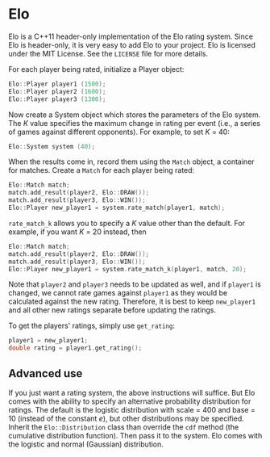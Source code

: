 # Elo
Elo is a C++11 header-only implementation of the Elo rating system. Since Elo is header-only, it is very easy to add Elo to your project. Elo is licensed under the MIT License. See the `LICENSE` file for more details.

For each player being rated, initialize a Player object:

```C++
Elo::Player player1 (1500);
Elo::Player player2 (1600);
Elo::Player player3 (1300);
```

Now create a System object which stores the parameters of the Elo system. The *K* value specifies the maximum change in rating per event (i.e., a series of games against different opponents). For example, to set *K* = 40:

```C++
Elo::System system (40);
```

When the results come in, record them using the `Match` object, a container for matches. Create a `Match` for each player being rated:
```C++
Elo::Match match;
match.add_result(player2, Elo::DRAW());
match.add_result(player3, Elo::WIN());
Elo::Player new_player1 = system.rate_match(player1, match);
```

`rate_match_k` allows you to specify a *K* value other than the default. For example, if you want *K* = 20 instead, then
```C++
Elo::Match match;
match.add_result(player2, Elo::DRAW());
match.add_result(player3, Elo::WIN());
Elo::Player new_player1 = system.rate_match_k(player1, match, 20);
```

Note that `player2` and `player3` needs to be updated as well, and if `player1` is changed, we cannot rate games against `player1` as they would be calculated against the new rating. Therefore, it is best to keep `new_player1` and all other new ratings separate before updating the ratings.

To get the players' ratings, simply use `get_rating`:
```C++
player1 = new_player1;
double rating = player1.get_rating();
```
## Advanced use
If you just want a rating system, the above instructions will suffice. But Elo comes with the ability to specify an alternative probability distribution for ratings. The default is the logistic distribution with scale = 400 and base = 10 (instead of the constant *e*), but other distributions may be specified. Inherit the `Elo::Distribution` class than override the `cdf` method (the cumulative distribution function). Then pass it to the system. Elo comes with the logistic and normal (Gaussian) distribution.
